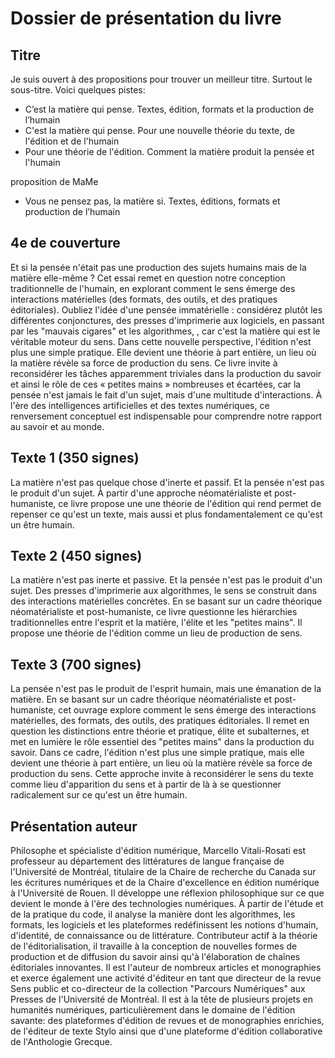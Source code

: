 # Dossier de présentation du livre

## Titre

Je suis ouvert à des propositions pour trouver un meilleur titre. Surtout le sous-titre. Voici quelques pistes:

- C’est la matière qui pense. Textes, édition, formats et la production
de l’humain 
- C'est la matière qui pense. Pour une nouvelle théorie du texte, de l'édition et de l'humain
- Pour une théorie de l'édition. Comment la matière produit la pensée et l'humain

proposition de MaMe
- Vous ne pensez pas, la matière si. Textes, éditions, formats et production
de l’humain 

## 4e de couverture

Et si la pensée n'était pas une production des sujets humains mais de la matière elle-même ? Cet essai remet en question notre conception traditionnelle de l'humain, en explorant comment le sens émerge des interactions matérielles (des formats, des outils, et des pratiques éditoriales). Oubliez l'idée d'une pensée immatérielle : considérez plutôt les différentes conjonctures, des presses d'imprimerie aux logiciels, en passant par les "mauvais cigares" et les algorithmes, , car c'est la matière qui est le véritable moteur du sens. Dans cette nouvelle perspective, l'édition n'est plus une simple pratique. Elle devient une théorie à part entière, un lieu où la matière révèle sa force de production du sens. Ce livre invite à reconsidérer les tâches apparemment triviales dans la production du savoir et ainsi le rôle de ces « petites mains » nombreuses et écartées, car la pensée n'est jamais le fait d'un sujet, mais d'une multitude d'interactions. À l'ère des intelligences artificielles et des textes numériques, ce renversement conceptuel est indispensable pour comprendre notre rapport au savoir et au monde.

## Texte 1 (350 signes)
La matière n'est pas quelque chose d'inerte et passif. Et la pensée n'est pas le produit d'un sujet. À partir d'une approche néomatérialiste et post-humaniste, ce livre propose une une théorie de l'édition qui rend permet de repenser ce qu'est un texte, mais aussi et plus fondamentalement ce qu'est un être humain.

## Texte 2 (450 signes)
La matière n'est pas inerte et passive. Et la pensée n'est pas le produit d'un sujet. Des presses d'imprimerie aux algorithmes, le sens se construit dans des interactions matérielles concrètes. En se basant sur un cadre théorique néomatérialiste et post-humaniste, ce livre questionne les hiérarchies traditionnelles entre l'esprit et la matière, l'élite et les "petites mains". Il propose une théorie de l'édition comme un lieu de production de sens. 

## Texte 3 (700 signes)
La pensée n'est pas le produit de l'esprit humain, mais une émanation de la matière. En se basant sur un cadre théorique néomatérialiste et post-humaniste, cet ouvrage explore comment le sens émerge des interactions matérielles, des formats, des outils, des pratiques éditoriales. Il remet en question les distinctions entre théorie et pratique, élite et subalternes, et met en lumière le rôle essentiel des "petites mains" dans la production du savoir. 
Dans ce cadre, l'édition n'est plus une simple pratique, mais elle devient une théorie à part entière, un lieu où la matière révèle sa force de production du sens. Cette approche invite à reconsidérer le sens du texte comme lieu d'apparition du sens et à partir de là à se questionner radicalement sur ce qu'est un être humain.


## Présentation auteur

Philosophe et spécialiste d'édition numérique, Marcello Vitali-Rosati est professeur au département des littératures de langue française de l'Université de Montréal, titulaire de la Chaire de recherche du Canada sur les écritures numériques et de la Chaire d'excellence en édition numérique à l'Université de Rouen. Il développe une réflexion philosophique sur ce que devient le monde à l'ère des technologies numériques. À partir de l'étude et de la pratique du code, il analyse la manière dont les algorithmes, les formats, les logiciels et les plateformes redéfinissent les notions d'humain, d'identité, de connaissance ou de littérature. Contributeur actif à la théorie de l'éditorialisation, il travaille à la conception de nouvelles formes de production et de diffusion du savoir ainsi qu'à l'élaboration de chaînes éditoriales innovantes. Il est l'auteur de nombreux articles et monographies et exerce également une activité d'éditeur en tant que directeur de la revue Sens public et co-directeur de la collection "Parcours Numériques" aux Presses de l'Université de Montréal. Il est à la tête de plusieurs projets en humanités numériques, particulièrement dans le domaine de l'édition savante: des plateformes d'édition de revues et de monographies enrichies, de l'éditeur de texte Stylo ainsi que d'une plateforme d'édition collaborative de l'Anthologie Grecque.
